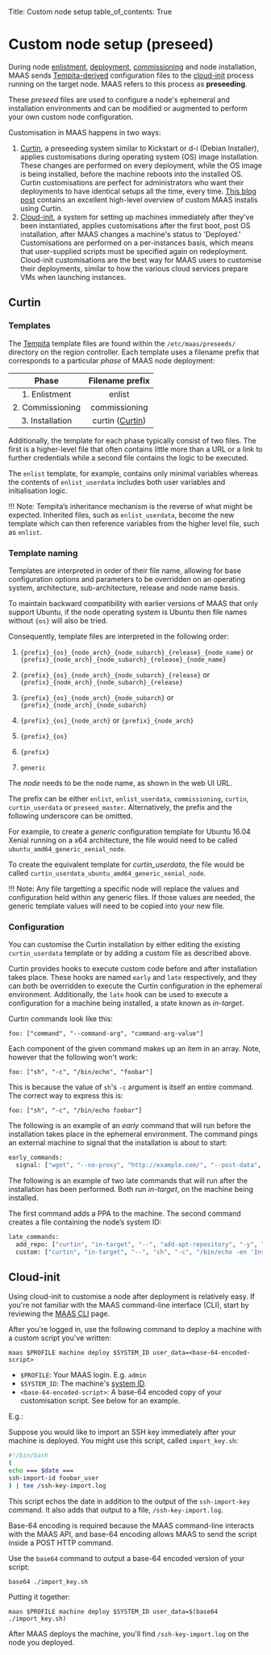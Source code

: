Title: Custom node setup
table_of_contents: True

# Custom node setup (preseed)

During node [enlistment][node-enlistment], [deployment][node-deployment],
[commissioning][node-commission] and node installation, MAAS sends
[Tempita-derived][tempita] configuration files to the [cloud-init][cloud-init]
process running on the target node. MAAS refers to this process as
**preseeding**.

These *preseed* files are used to configure a node's ephemeral and
installation environments and can be modified or augmented to perform your own
custom node configuration.

Customisation in MAAS happens in two ways:

1. [Curtin][curtin], a preseeding system similar to Kickstart or d-i (Debian
   Installer), applies customisations during operating system (OS) image
   installation. These changes are performed on every deployment, while the OS
   image is being installed, before the machine reboots into the installed OS.
   Curtin customisations are perfect for administrators who want their
   deployments to have identical setups all the time, every time.
   [This blog post][blog] contains an excellent high-level overview of custom
   MAAS installs using Curtin.
2. [Cloud-init][cloud-init], a system for setting up machines immediately after
   they've been instantiated, applies customisations after the first boot, post
   OS installation, after MAAS changes a machine's status to 'Deployed.'
   Customisations are performed on a per-instances basis, which means that
   user-supplied scripts  must be specified again on redeployment. Cloud-init
   customisations are the best way for MAAS users to customise their
   deployments, similar to how the various cloud services prepare VMs when
   launching instances.

## Curtin

### Templates

The [Tempita][tempita] template files are found within the
`/etc/maas/preseeds/` directory on the region controller. Each template uses a
filename prefix that corresponds to a particular *phase* of MAAS node
deployment:

|     Phase     |        Filename prefix               |
|:-------------:|:------------------------------------:|
| 1. Enlistment    | enlist                            |
| 2. Commissioning | commissioning                     |
| 3. Installation  | curtin ([Curtin][curtin])         |


Additionally, the template for each phase typically consist of two files. The
first is a higher-level file that often contains little more than a URL or a
link to further credentials while a second file contains the logic to be
executed. 

The `enlist` template, for example, contains only minimal variables whereas the
contents of `enlist_userdata` includes both user variables and initialisation
logic.

!!! Note:
    Tempita’s inheritance mechanism is the reverse of what might be expected.
    Inherited files, such as `enlist_userdata`, become the new template which
    can then reference variables from the higher level file, such as `enlist`.


### Template naming

Templates are interpreted in order of their file name, allowing for base
configuration options and parameters to be overridden on an operating system,
architecture, sub-architecture, release and node name basis.

To maintain backward compatibility with earlier versions of MAAS that only
support Ubuntu, if the node operating system is Ubuntu then file names
without `{os}` will also be tried.

Consequently, template files are interpreted in the following order:

1. `{prefix}_{os}_{node_arch}_{node_subarch}_{release}_{node_name}`
or `{prefix}_{node_arch}_{node_subarch}_{release}_{node_name}`

1. `{prefix}_{os}_{node_arch}_{node_subarch}_{release}`
or `{prefix}_{node_arch}_{node_subarch}_{release}`

1. `{prefix}_{os}_{node_arch}_{node_subarch}`
or `{prefix}_{node_arch}_{node_subarch}`

1. `{prefix}_{os}_{node_arch}`
or `{prefix}_{node_arch}`

1. `{prefix}_{os}`

1. `{prefix}`

1. `generic`

The *node* needs to be the node name, as shown in the web UI URL.

The prefix can be either `enlist`, `enlist_userdata`, `commissioning`,
`curtin`, `curtin_userdata` or `preseed_master`. Alternatively, the prefix and
the following underscore can be omitted. 

For example, to create a *generic* configuration template for Ubuntu 16.04
Xenial running on a x64 architecture, the file would need to be called
`ubuntu_amd64_generic_xenial_node`.

To create the equivalent template for *curtin_userdata*, the file would be called
`curtin_userdata_ubuntu_amd64_generic_xenial_node`.

!!! Note:
    Any file targetting a specific node will replace the values and
    configuration held within any generic files. If those values are needed,
    the generic template values will need to be copied into your new file. 

### Configuration

You can customise the Curtin installation by either editing the existing
`curtin_userdata` template or by adding a custom file as described above.

Curtin provides hooks to execute custom code before and after installation
takes place. These hooks are named `early` and `late` respectively, and they
can both be overridden to execute the Curtin configuration in the ephemeral
environment. Additionally, the `late` hook can be used to execute a
configuration for a machine being installed, a state known as *in-target*.

Curtin commands look like this:

```
foo: ["command", "--command-arg", "command-arg-value"]
```

Each component of the given command makes up an item in an array. Note, however
that the following won't work:

```
foo: ["sh", "-c", "/bin/echo", "foobar"]
```

This is because the value of `sh`'s `-c` argument is itself an entire command.
The correct way to express this is:

```
foo: ["sh", "-c", "/bin/echo foobar"]
```

The following is an example of an *early* command that will run before the
installation takes place in the ephemeral environment. The command pings an
external machine to signal that the installation is about to start:

```bash
early_commands:
  signal: ["wget", "--no-proxy", "http://example.com/", "--post-data", "system_id=&signal=starting_install", "-O", "/dev/null"]
```

The following is an example of two late commands that will run after the
installation has been performed. Both run *in-target*, on the machine being
installed.

The first command adds a PPA to the machine. The second command creates a file
containing the node’s system ID:

```bash
late_commands:
  add_repo: ["curtin", "in-target", "--", "add-apt-repository", "-y", "ppa:my/ppa"]
  custom: ["curtin", "in-target", "--", "sh", "-c", "/bin/echo -en 'Installed ' > /tmp/maas_system_id"]
```

## Cloud-init

Using cloud-init to customise a node after deployment is relatively easy. If
you're not familiar with the MAAS command-line interface (CLI), start by
reviewing the [MAAS CLI][cli] page.

After you're logged in, use the following command to deploy a machine with a
custom script you've written:

```
maas $PROFILE machine deploy $SYSTEM_ID user_data=<base-64-encoded-script>
```

* `$PROFILE`: Your MAAS login. E.g. `admin`
* `$SYSTEM_ID`: The machine's [system ID][system-id].
* `<base-64-encoded-script>`: A base-64 encoded copy of your customisation
  script. See below for an example.

E.g.:

Suppose you would like to import an SSH key immediately after your machine is
deployed. You might use this script, called `import_key.sh`:

```bash
#!/bin/bash
(
echo === $date ===
ssh-import-id foobar_user
) | tee /ssh-key-import.log
```

This script echos the date in addition to the output of the `ssh-import-key`
command. It also adds that output to a file, `/ssh-key-import.log`.

Base-64 encoding is required because the MAAS command-line interacts with the
MAAS API, and base-64 encoding allows MAAS to send the script inside a POST HTTP
command.

Use the `base64` command to output a base-64 encoded version of your script:

```
base64 ./import_key.sh
```

Putting it together:

```
maas $PROFILE machine deploy $SYSTEM_ID user_data=$(base64 ./import_key.sh)
```

After MAAS deploys the machine, you'll find `/ssh-key-import.log` on the node
you deployed.

<!-- LINKS -->
[blog]: https://blog.ubuntu.com/2017/06/02/customising-maas-installs
[curtin]: https://launchpad.net/curtin
[cloud-init]: https://launchpad.net/cloud-init
[node-enlistment]: nodes-add.html#enlistment
[node-deployment]: nodes-deploy.md
[node-commission]: nodes-commission.md
[tempita]: https://raw.githubusercontent.com/ravenac95/tempita/master/docs/index.txt
[system-id]: manage-cli-common.md#determine-a-node-system-id
[user-data]: api#post-maasapi20machinessystem_id-opdeploy
[cli]: manage-cli.md
